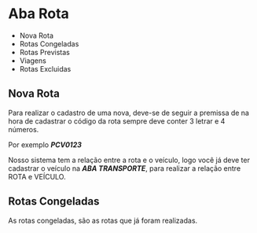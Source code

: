 # Aba Rota
* Nova Rota
* Rotas Congeladas
* Rotas Previstas
* Viagens
* Rotas Excluidas

## Nova Rota
Para realizar o cadastro de uma nova, deve-se de seguir a premissa de na hora de cadastrar o código da rota sempre deve conter 3 letrar e 4 números. 

Por exemplo
***PCV0123***

Nosso sistema tem a relação entre a rota e o veículo, logo você já deve ter cadastrar o veículo na ***ABA TRANSPORTE***, para realizar a relação entre ROTA e VEÍCULO.

## Rotas Congeladas
As rotas congeladas, são as rotas que já foram realizadas.
